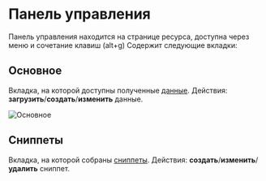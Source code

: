 # Панель управления

Панель управления находится на странице ресурса, доступна через меню и сочетание клавиш (alt+g)
Содержит следующие вкладки:

## Основное

Вкладка, на которой доступны полученные [данные][2].
Действия: **загрузить**/**создать**/**изменить** данные.

![Основное](https://file.modx.pro/files/1/e/9/1e9d05d759ccf7a3abfc7b28c4746b95.png)

## Сниппеты

Вкладка, на которой собраны [сниппеты][3].
Действия: **создать**/**изменить**/**удалить** сниппет.

[2]: /components/55_ResourceGrabber/01_Интерфейс/02_Данные.md
[3]: /components/55_ResourceGrabber/01_Интерфейс/03_Сниппеты.md
